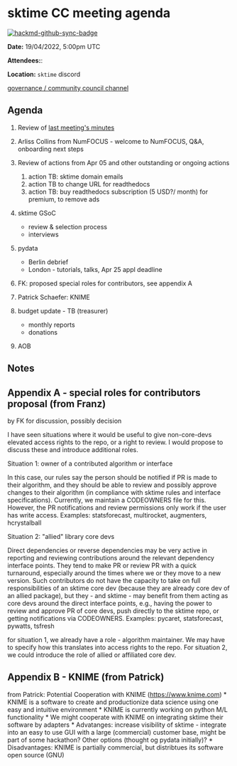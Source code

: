 # sktime CC meeting agenda

[![hackmd-github-sync-badge](https://hackmd.io/y1OcL1QMQLiZjRwVB0t0RQ/badge)](https://hackmd.io/y1OcL1QMQLiZjRwVB0t0RQ)

**Date:** 
19/04/2022, 5:00pm UTC

**Attendees:**: 

**Location:** `sktime` discord

[governance / community council channel](https://discord.com/channels/723500657255907408/875425974345416734)

## Agenda

1. Review of [last meeting's minutes](https://github.com/sktime/community-org/tree/main/community_council/previous_meetings)

2. Arliss Collins from NumFOCUS - welcome to NumFOCUS, Q&A, onboarding next steps


2. Review of actions from Apr 05 and other outstanding or ongoing actions
   1. action TB: sktime domain emails
   2. action TB to change URL for readthedocs
   3. action TB: buy readthedocs subscription (5 USD?/ month) for premium, to remove ads

3. sktime GSoC
    * review & selection process
    * interviews

4. pydata
    * Berlin debrief
    * London - tutorials, talks, Apr 25 appl deadline

5. FK: proposed special roles for contributors, see appendix A

6. Patrick Schaefer: KNIME

7. budget update - TB (treasurer)
    * monthly reports
    * donations

8. AOB

## Notes



## Appendix A - special roles for contributors proposal (from Franz)

by FK for discussion, possibly decision

I have seen situations where it would be useful to give non-core-devs elevated access rights to the repo, or a right to review.
I would propose to discuss these and introduce additional roles.

Situation 1: owner of a contributed algorithm or interface

In this case, our rules say the person should be notified if PR is made to their algorithm, and they should be able to review and possibly approve changes to their algorithm (in compliance with sktime rules and interface specifications). Currently, we maintain a CODEOWNERS file for this.
However, the PR notifications and review permissions only work if the user has write access.
Examples: statsforecast, multirocket, augmenters, hcrystalball

Situation 2: "allied" library core devs

Direct dependencies or reverse dependencies may be very active in reporting and reviewing contributions around the relevant dependency interface points. They tend to make PR or review PR with a quick turnaround, especially around the times where we or they move to a new version. Such contributors do not have the capacity to take on full responsibilities of an sktime core dev (because they are already core dev of an allied package), but they - and sktime - may benefit from them acting as core devs around the direct interface points, e.g., having the power to review and approve PR of core devs, push directly to the sktime repo, or getting notifications via CODEOWNERS.
Examples: pycaret, statsforecast, pywatts, tsfresh

for situation 1, we already have a role - algorithm maintainer. We may have to specify how this translates into access rights to the repo.
For situation 2, we could introduce the role of allied or affiliated core dev.


## Appendix B - KNIME (from Patrick)

from Patrick: Potential Cooperation with KNIME (https://www.knime.com)
    * KNIME is a software to create and productionize data science using one easy and intuitive environment
    * KNIME is currently working on python M/L functionality 
    * We might cooperate with KNIME on integrating sktime their software by adapters
    * Advatanges: increase visibility of sktime - integrate into an easy to use GUI with a large (commercial) customer base, might be part of some hackathon? Other options (thought og pydata initially)?
    * Disadvantages: KNIME is partially commercial, but distribtues its software open source (GNU)

